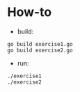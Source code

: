 # How-to

* build:
```
go build exercise1.go
go build exercise2.go
```
 
* run:
```
./exercise1
./exercise2
```
